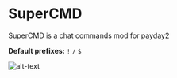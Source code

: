 # SuperCMD
SuperCMD is a chat commands mod for payday2

**Default prefixes:** `!` `/` `$`

![alt-text](https://cdn-01.media-brady.com/store/emus/media/catalog/product/6/c/6ce-ac8531-lg.jpg)
